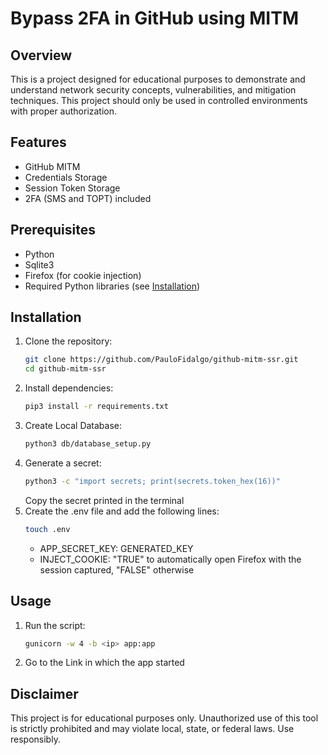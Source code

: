# Bypass 2FA in GitHub using MITM

## Overview
This is a project designed for educational purposes to demonstrate and understand network security concepts, vulnerabilities, and mitigation techniques. This project should only be used in controlled environments with proper authorization.

## Features
- GitHub MITM
- Credentials Storage
- Session Token Storage
- 2FA (SMS and TOPT) included

## Prerequisites
- Python
- Sqlite3
- Firefox (for cookie injection)
- Required Python libraries (see [Installation](#installation))

## Installation
1. Clone the repository:
    ```bash
    git clone https://github.com/PauloFidalgo/github-mitm-ssr.git
    cd github-mitm-ssr
    ```
2. Install dependencies:
    ```bash
    pip3 install -r requirements.txt
    ```
3. Create Local Database:
    ```bash
    python3 db/database_setup.py
    ```
4. Generate a secret: 
    ```bash
    python3 -c "import secrets; print(secrets.token_hex(16))"
    ```
    Copy the secret printed in the terminal
5. Create the .env file and add the following lines:
    ```bash
    touch .env
    ```
    - APP_SECRET_KEY: GENERATED_KEY
    - INJECT_COOKIE: "TRUE" to automatically open Firefox with the session captured, "FALSE" otherwise

## Usage
1. Run the script:
    ```bash
    gunicorn -w 4 -b <ip> app:app
    ```
2. Go to the Link in which the app started

## Disclaimer
This project is for educational purposes only. Unauthorized use of this tool is strictly prohibited and may violate local, state, or federal laws. Use responsibly.

